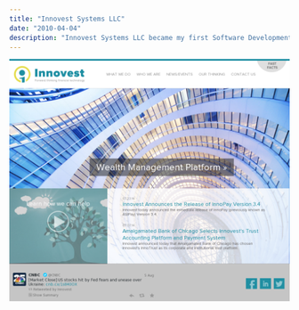 ```yaml
---
title: "Innovest Systems LLC"
date: "2010-04-04"
description: "Innovest Systems LLC became my first Software Development opportunity. While working for Innovest my responsibilities largely consisted of managing SQL functions. Having coded the SQL applications of the game project, I considered SQL-Backend functionality my strongest skill. Along with SQL maintenance, my responsibilities included HTML and JavaScript development, along with Version Control System maintenance. My time as an Innovest employee resulted in SQL becoming my strongest language, familiarizing me with complicated database architecture."
---
```


![InnovestSystems](../images/innovest.png)
